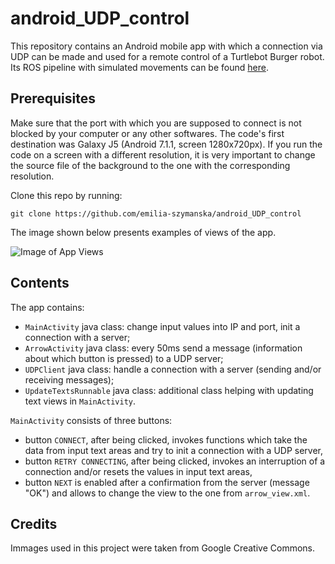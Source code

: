 # android\_UDP\_control

This repository contains an Android mobile app with which a connection via UDP can be made and used for a remote control of a Turtlebot Burger robot. 
Its ROS pipeline with simulated movements can be found [here](https://github.com/emilia-szymanska/turtlebot_control).

## Prerequisites

Make sure that the port with which you are supposed to connect is not blocked by your computer or any other softwares.
The code's first destination was Galaxy J5 (Android 7.1.1, screen 1280x720px). If you run the code on a screen with a different resolution, it is very important to change the source file of the background to the one with the corresponding resolution.

Clone this repo by running:
```
git clone https://github.com/emilia-szymanska/android_UDP_control
```

The image shown below presents examples of views of the app.

![Image of App Views](https://github.com/emilia-szymanska/android_UDP_control/blob/main/views_presentation.png)

## Contents    

The app contains:

- `MainActivity` java class: change input values into IP and port, init a connection with a server;
- `ArrowActivity` java class: every 50ms send a message (information about which button is pressed) to a UDP server;
- `UDPClient` java class: handle a connection with a server (sending and/or receiving messages);
- `UpdateTextsRunnable` java class: additional class helping with updating text views in `MainActivity`.

`MainActivity` consists of three buttons:
- button `CONNECT`, after being clicked, invokes functions which take the data from input text areas and try to init a connection with a UDP server,
- button `RETRY CONNECTING`, after being clicked, invokes an interruption of a connection and/or resets the values in input text areas,
- button `NEXT` is enabled after a confirmation from the server (message "OK") and allows to change the view to the one from `arrow_view.xml`.

## Credits
Immages used in this project were taken from Google Creative Commons.
